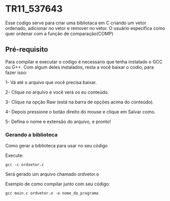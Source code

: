 # TR11_537643

Esse codigo serve para criar uma bibliotaca em C criando um vetor ordenado, adicionar no vetor e remover no vetor. O usuário específica como quer ordenar com a função de comparação(COMP)

## Pré-requisito
Para compilar e executar o codigo é necessario que tenha instalado o GCC ou G++. Com algum deles instalados, resta a você baixar o codio, para fazer isso:

1- Vá até o arquivo que você precisa baixar.

2- Clique no arquivo e você verá os eu conteúdo.

3- Clique na opção Raw (está na barra de opções acima do conteúdo).

4- Depois pressione o botão direito do mouse e clique em Salvar como.

5- Defina o nome e extensão do arquivo, e pronto!

###  Gerando a biblioteca

Como gerar a biblioteca para usar no seu código

Execute:

```
gcc -c ordvetor.c
```

Será gerado um arquivo chamado ordvetor.o

Exemplo de como compilar junto com seu código:

```
gcc main.c ordvetor.o -o nome_do_programa
```
